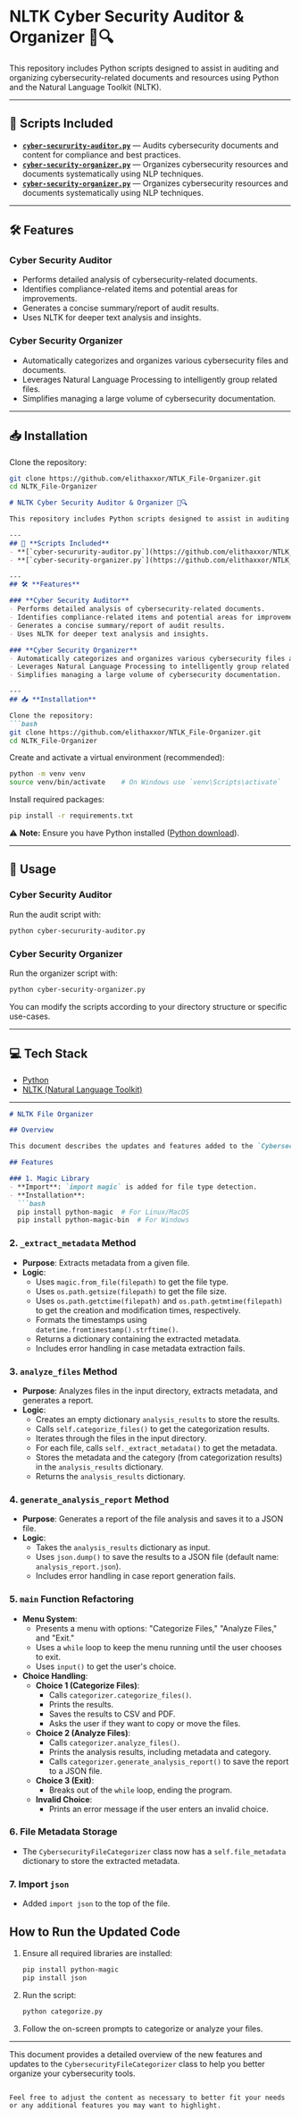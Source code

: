 # NLTK Cyber Security Auditor & Organizer 📁🔍

This repository includes Python scripts designed to assist in auditing and organizing cybersecurity-related documents and resources using Python and the Natural Language Toolkit (NLTK).

---
## 🚀 **Scripts Included**
- **[`cyber-secururity-auditor.py`](https://github.com/elithaxxor/NTLK_File-Organizer/blob/main_pi/NLTK_File-Organizer/cyber-secururity-auditor.py)** — Audits cybersecurity documents and content for compliance and best practices.
- **[`cyber-security-organizer.py`](https://github.com/elithaxxor/NTLK_File-Organizer/blob/main_pi/NLTK_File-Organizer/cyber-security-organizer.py)** — Organizes cybersecurity resources and documents systematically using NLP techniques.
- **[`cyber-security-organizer.py`](https://github.com/elithaxxor/NTLK_File-Organizer/blob/main_pi/NLTK_File-Organizer/cyber-security-auditor.py)** — Organizes cybersecurity resources and documents systematically using NLP techniques.

---
## 🛠️ **Features**

### **Cyber Security Auditor**
- Performs detailed analysis of cybersecurity-related documents.
- Identifies compliance-related items and potential areas for improvements.
- Generates a concise summary/report of audit results.
- Uses NLTK for deeper text analysis and insights.

### **Cyber Security Organizer**
- Automatically categorizes and organizes various cybersecurity files and documents.
- Leverages Natural Language Processing to intelligently group related files.
- Simplifies managing a large volume of cybersecurity documentation.

---
## 📥 **Installation**

Clone the repository:
```bash
git clone https://github.com/elithaxxor/NTLK_File-Organizer.git
cd NLTK_File-Organizer
```

```markdown
# NLTK Cyber Security Auditor & Organizer 📁🔍

This repository includes Python scripts designed to assist in auditing and organizing cybersecurity-related documents and resources using Python and the Natural Language Toolkit (NLTK).

---
## 🚀 **Scripts Included**
- **[`cyber-secururity-auditor.py`](https://github.com/elithaxxor/NTLK_File-Organizer/blob/main_pi/NLTK_File-Organizer/cyber-secururity-auditor.py)** — Audits cybersecurity documents and content for compliance and best practices.
- **[`cyber-security-organizer.py`](https://github.com/elithaxxor/NTLK_File-Organizer/blob/main_pi/NLTK_File-Organizer/cyber-security-organizer.py)** — Organizes cybersecurity resources and documents systematically using NLP techniques.

---
## 🛠️ **Features**

### **Cyber Security Auditor**
- Performs detailed analysis of cybersecurity-related documents.
- Identifies compliance-related items and potential areas for improvements.
- Generates a concise summary/report of audit results.
- Uses NLTK for deeper text analysis and insights.

### **Cyber Security Organizer**
- Automatically categorizes and organizes various cybersecurity files and documents.
- Leverages Natural Language Processing to intelligently group related files.
- Simplifies managing a large volume of cybersecurity documentation.

---
## 📥 **Installation**

Clone the repository:
```bash
git clone https://github.com/elithaxxor/NTLK_File-Organizer.git
cd NLTK_File-Organizer
```

Create and activate a virtual environment (recommended):
```bash
python -m venv venv
source venv/bin/activate    # On Windows use `venv\Scripts\activate`
```

Install required packages:
```bash
pip install -r requirements.txt
```


⚠️ **Note:** Ensure you have Python installed ([Python download](https://www.python.org/downloads/)).

---
## 📖 **Usage**

### **Cyber Security Auditor**
Run the audit script with:
```bash
python cyber-secururity-auditor.py
```

### **Cyber Security Organizer**
Run the organizer script with:
```bash
python cyber-security-organizer.py
```

You can modify the scripts according to your directory structure or specific use-cases.

---
## 💻 **Tech Stack**

- [Python](https://www.python.org/)
- [NLTK (Natural Language Toolkit)](https://www.nltk.org/)

---
```markdown
# NLTK File Organizer

## Overview

This document describes the updates and features added to the `CybersecurityFileCategorizer` class, which utilizes the NLTK library for organizing your cybersecurity tools.

## Features

### 1. Magic Library
- **Import**: `import magic` is added for file type detection.
- **Installation**: 
  ```bash
  pip install python-magic  # For Linux/MacOS
  pip install python-magic-bin  # For Windows
  ```

### 2. `_extract_metadata` Method
- **Purpose**: Extracts metadata from a given file.
- **Logic**:
  - Uses `magic.from_file(filepath)` to get the file type.
  - Uses `os.path.getsize(filepath)` to get the file size.
  - Uses `os.path.getctime(filepath)` and `os.path.getmtime(filepath)` to get the creation and modification times, respectively.
  - Formats the timestamps using `datetime.fromtimestamp().strftime()`.
  - Returns a dictionary containing the extracted metadata.
  - Includes error handling in case metadata extraction fails.

### 3. `analyze_files` Method
- **Purpose**: Analyzes files in the input directory, extracts metadata, and generates a report.
- **Logic**:
  - Creates an empty dictionary `analysis_results` to store the results.
  - Calls `self.categorize_files()` to get the categorization results.
  - Iterates through the files in the input directory.
  - For each file, calls `self._extract_metadata()` to get the metadata.
  - Stores the metadata and the category (from categorization results) in the `analysis_results` dictionary.
  - Returns the `analysis_results` dictionary.

### 4. `generate_analysis_report` Method
- **Purpose**: Generates a report of the file analysis and saves it to a JSON file.
- **Logic**:
  - Takes the `analysis_results` dictionary as input.
  - Uses `json.dump()` to save the results to a JSON file (default name: `analysis_report.json`).
  - Includes error handling in case report generation fails.

### 5. `main` Function Refactoring
- **Menu System**:
  - Presents a menu with options: "Categorize Files," "Analyze Files," and "Exit."
  - Uses a `while` loop to keep the menu running until the user chooses to exit.
  - Uses `input()` to get the user's choice.
- **Choice Handling**:
  - **Choice 1 (Categorize Files)**:
    - Calls `categorizer.categorize_files()`.
    - Prints the results.
    - Saves the results to CSV and PDF.
    - Asks the user if they want to copy or move the files.
  - **Choice 2 (Analyze Files)**:
    - Calls `categorizer.analyze_files()`.
    - Prints the analysis results, including metadata and category.
    - Calls `categorizer.generate_analysis_report()` to save the report to a JSON file.
  - **Choice 3 (Exit)**:
    - Breaks out of the `while` loop, ending the program.
  - **Invalid Choice**:
    - Prints an error message if the user enters an invalid choice.

### 6. File Metadata Storage
- The `CybersecurityFileCategorizer` class now has a `self.file_metadata` dictionary to store the extracted metadata.

### 7. Import `json`
- Added `import json` to the top of the file.

## How to Run the Updated Code

1. Ensure all required libraries are installed:
   ```bash
   pip install python-magic
   pip install json
   ```

2. Run the script:
   ```bash
   python categorize.py
   ```

3. Follow the on-screen prompts to categorize or analyze your files.

---

This document provides a detailed overview of the new features and updates to the `CybersecurityFileCategorizer` class to help you better organize your cybersecurity tools.
```

Feel free to adjust the content as necessary to better fit your needs or any additional features you may want to highlight.

